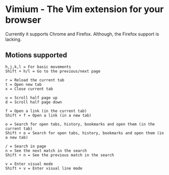 # Vimium - The Vim extension for your browser

Currently it supports Chrome and Firefox. Although, the Firefox support is
lacking.

## Motions supported

```
h,j,k,l = For basic movements
Shift + h/l = Go to the previous/next page

r = Reload the current tab
t = Open new tab
x = Close current tab

u = Scroll half page up
d = Scroll half page down

f = Open a link (in the current tab)
Shift + f = Open a link (in a new tab)

o = Search for open tabs, history, bookmarks and open them (in the current tab)
Shift + o = Search for open tabs, history, bookmarks and open them (in a new tab)

/ = Search in page
n = See the next match in the search
Shift + n = See the previous match in the search

v = Enter visual mode
Shift + v = Enter visual line mode
```
